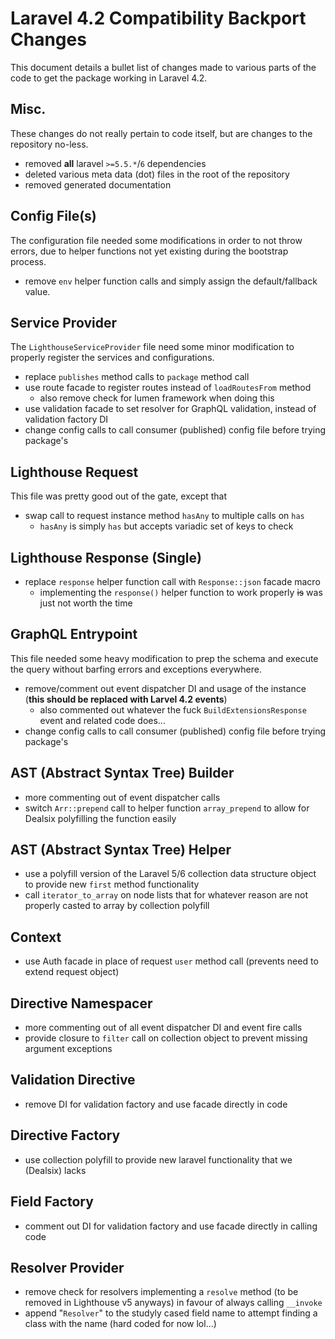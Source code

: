 # Laravel 4.2 Compatibility Backport Changes

This document details a bullet list of changes made to various parts of the code to get the package working in Laravel 4.2.

## Misc.

These changes do not really pertain to code itself, but are changes to the repository no-less.

* removed **all** laravel `>=5.5.*`/`6` dependencies
* deleted various meta data (dot) files in the root of the repository
* removed generated documentation

## Config File(s)

The configuration file needed some modifications in order to not throw errors, due to helper functions not yet existing during the bootstrap process.

* remove `env` helper function calls and simply assign the default/fallback value.

## Service Provider

The `LighthouseServiceProvider` file need some minor modification to properly register the services and configurations.

* replace `publishes` method calls to `package` method call
* use route facade to register routes instead of `loadRoutesFrom` method
    - also remove check for lumen framework when doing this
* use validation facade to set resolver for GraphQL validation, instead of validation factory DI
* change config calls to call consumer (published) config file before trying package's

## Lighthouse Request

This file was pretty good out of the gate, except that 

* swap call to request instance method `hasAny` to multiple calls on `has`
    - `hasAny` is simply `has` but accepts variadic set of keys to check

## Lighthouse Response (Single)

* replace `response` helper function call with `Response::json` facade macro
    - implementing the `response()` helper function to work properly ~~is~~ was just not worth the time

## GraphQL Entrypoint

This file needed some heavy modification to prep the schema and execute the query without barfing errors and exceptions everywhere.

* remove/comment out event dispatcher DI and usage of the instance (**this should be replaced with Larvel 4.2 events**)
    - also commented out whatever the fuck `BuildExtensionsResponse` event and related code does...
* change config calls to call consumer (published) config file before trying package's

## AST (Abstract Syntax Tree) Builder

* more commenting out of event dispatcher calls
* switch `Arr::prepend` call to helper function `array_prepend` to allow for Dealsix polyfilling the function easily


## AST (Abstract Syntax Tree) Helper

* use a polyfill version of the Laravel 5/6 collection data structure object to provide new `first` method functionality
* call `iterator_to_array` on node lists that for whatever reason are not properly casted to array by collection polyfill

## Context

* use Auth facade in place of request `user` method call (prevents need to extend request object)

## Directive Namespacer

* more commenting out of all event dispatcher DI and event fire calls
* provide closure to `filter` call on collection object to prevent missing argument exceptions

## Validation Directive

* remove DI for validation factory and use facade directly in code

## Directive Factory

* use collection polyfill to provide new laravel functionality that we (Dealsix) lacks

## Field Factory

* comment out DI for validation factory and use facade directly in calling code

## Resolver Provider

* remove check for resolvers implementing a `resolve` method (to be removed in Lighthouse v5 anyways) in favour of always calling `__invoke`
* append "`Resolver`" to the studyly cased field name to attempt finding a class with the name (hard coded for now lol...)
